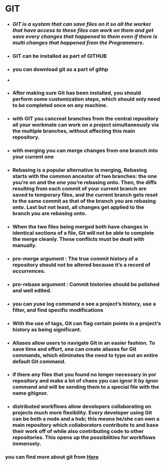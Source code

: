
  # GIT
 
  
 * ### *GIT is a system that can  save files on it so all the worker that have access to these files can work on them and get save every changes that happened to them even if there is multi changes that happened from the Programmers*.
 
 * ### GIT can be installed as part of GITHUB

 * ### you can download git as a part of githp
 * 
 * ### After making sure Git has been installed, you should perform some customization steps, which should only need to be completed once on any machine.

 * ### with GIT you cancreat branches from the central repository all your workmate can work on a project simultaneously via the multiple branches, without affecting this main repository.

 * ### with merging you can merge changes from one branch into your current one
 
 * ### Rebasing is a popular alternative to merging, Rebasing starts with the common ancestor of two branches: the one you’re on and the one you’re rebasing onto. Then, the diffs resulting from each commit of your current branch are saved to temporary files, and the current branch gets reset to the same commit as that of the branch you are rebasing onto. Last but not least, all changes get applied to the branch you are rebasing onto.

 * ### When the two files being merged both have changes in identical sections of a file, Git will not be able to complete the merge cleanly. These conflicts must be dealt with manually.

 * ### pro-merge argument : The true commit history of a repository should not be altered because it’s a record of occurrences.

 * ### pro-rebase argument : Commit histories should be polished and well edited.

 * ### you can yuse log command o see a project’s history, use a filter, and find specific modifications

 * ### With the use of tags, Git can flag certain points in a project’s history as being significant.

 * ### Aliases allow users to navigate Git in an easier fashion. To save time and effort, one can create aliases for Git commands, which eliminates the need to type out an entire default Git command.

 * ### if there any files that you found no longer necessary in yor repository and make a lot of chaos ypu can ignor it by ignor command and will be sending them to a special file with the name gitignor.
 
 * ### distributed workflows allow developers collaborating on projects much more flexibility. Every developer using Git can be both a node and a hub; this means he/she can own a main repository which collaborators contribute to and base their work off of while also contributing code to other repositories. This opens up the possibilities for workflows immensely.
 
 ### **you can find more about git from** [Here](https://blog.udemy.com/git-tutorial-a-comprehensive-guide/)
